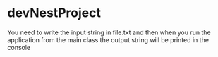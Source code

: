 # devNestProject
You need to write the input string in file.txt and then when you run the application from the main class the output string will be printed in the console
